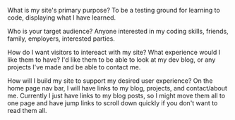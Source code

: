 What is my site's primary purpose? 
To be a testing ground for learning to code, displaying what I have learned.

Who is your target audience?
Anyone interested in my coding skills, friends, family, employers, interested parties.

How do I want visitors to intereact with my site? What experience would I like them to have?
I'd like them to be able to look at my dev blog, or any projects I've made and be able to contact me.

How will I build my site to support my desired user experience? 
On the home page nav bar, I will have links to my blog, projects, and contact/about me. Currently I just have links to my blog posts, so I might move them all to one page and have jump links to scroll down quickly if you don't want to read them all. 